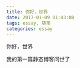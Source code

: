 ```yaml
---
title: 你好，世界
date: 2017-01-09 01:43:08
tags: essay, 随笔
categories: essay
---
```

你好，世界

我的第一篇静态博客问世了
